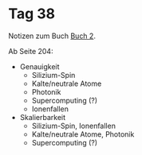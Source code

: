 # Tag 38

Notizen zum Buch [Buch 2](../Buch2.md).

Ab Seite 204:
* Genauigkeit
  - Silizium-Spin
  - Kalte/neutrale Atome
  - Photonik
  - Supercomputing (?)
  - Ionenfallen
* Skalierbarkeit
  - Silizium-Spin, Ionenfallen
  - Kalte/neutrale Atome, Photonik
  - Supercomputing (?)
